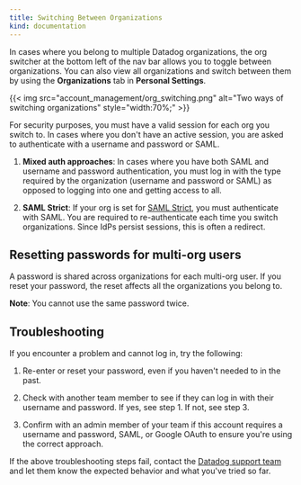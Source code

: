 ```yaml
---
title: Switching Between Organizations
kind: documentation
---
```


In cases where you belong to multiple Datadog organizations, the org switcher at the bottom left of the nav bar allows you to toggle between organizations. You can also view all organizations and switch between them by using the **Organizations** tab in **Personal Settings**.

{{< img src="account_management/org_switching.png" alt="Two ways of switching organizations" style="width:70%;" >}}

For security purposes, you must have a valid session for each org you switch to. In cases where you don't have an active session, you are asked to authenticate with a username and password or SAML.

1. **Mixed auth approaches**: In cases where you have both SAML and username and password authentication, you must log in with the type required by the organization (username and password or SAML) as opposed to logging into one and getting access to all.

2. **SAML Strict**: If your org is set for [SAML Strict][1], you must authenticate with SAML. You are required to re-authenticate each time you switch organizations. Since IdPs persist sessions, this is often a redirect.

## Resetting passwords for multi-org users

A password is shared across organizations for each multi-org user. If you reset your password, the reset affects all the organizations you belong to.

**Note**: You cannot use the same password twice.

## Troubleshooting

If you encounter a problem and cannot log in, try the following:

1. Re-enter or reset your password, even if you haven't needed to in the past.

2. Check with another team member to see if they can log in with their username and password. If yes, see step 1. If not, see step 3.

3. Confirm with an admin member of your team if this account requires a username and password, SAML, or Google OAuth to ensure you're using the correct approach.

If the above troubleshooting steps fail, contact the [Datadog support team][2] and let them know the expected behavior and what you've tried so far.

[1]: /account_management/saml/#saml-strict
[2]: /help/
